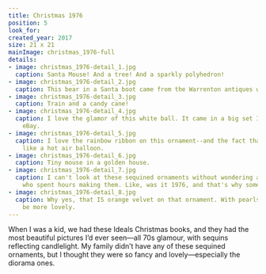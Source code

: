```yaml
---
title: Christmas 1976
position: 5
look_for:
created_year: 2017
size: 21 x 21
mainImage: christmas_1976-full
details:
- image: christmas_1976-detail_1.jpg
  caption: Santa Mouse! And a tree! And a sparkly polyhedron!
- image: christmas_1976-detail_2.jpg
  caption: This bear in a Santa boot came from the Warrenton antiques week. The sequined truck came from an antique store in Blanco, Texas.
- image: christmas_1976-detail_3.jpg
  caption: Train and a candy cane!
- image: christmas_1976-detail_4.jpg
  caption: I love the glamor of this white ball. It came in a big set I bought from
    eBay.
- image: christmas_1976-detail_5.jpg
  caption: I love the rainbow ribbon on this ornament--and the fact that it's shaped
    like a hot air balloon.
- image: christmas_1976-detail_6.jpg
  caption: Tiny mouse in a golden house.
- image: christmas_1976-detail_7.jpg
  caption: I can't look at these sequined ornaments without wondering about the people
    who spent hours making them. Like, was it 1976, and that's why someone got inspired to make a red, white and blue bell? Or just anytime patriotism? We'll probably never know...
- image: christmas_1976-detail_8.jpg
  caption: Why yes, that IS orange velvet on that ornament. With pearls. It couldn't
    be more lovely.
---
```


When I was a kid, we had these Ideals Christmas books, and they had the most beautiful pictures I’d ever seen—all 70s glamour, with sequins reflecting candlelight. My family didn’t have any of these sequined ornaments, but I thought they were so fancy and lovely—especially the diorama ones.
